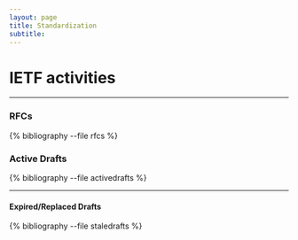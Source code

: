 ```yaml
---
layout: page
title: Standardization 
subtitle: 
---
```



# IETF activities

---

### RFCs

{% bibliography --file rfcs %}


### Active Drafts
{% bibliography --file activedrafts %}

---

#### Expired/Replaced Drafts
{% bibliography --file staledrafts %}

